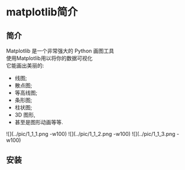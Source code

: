 # matplotlib简介
## 简介
>
Matplotlib 是一个非常强大的 Python 画图工具  
使用Matplotlib用以将你的数据可视化  
它能画出美丽的: 
 * 线图;  
 * 散点图;  
 * 等高线图;  
 * 条形图;  
 * 柱状图;    
 * 3D 图形,   
 * 甚至是图形动画等等.  
>
![](../pic/1_1_1.png -w100)
![](../pic/1_1_2.png -w100)
![](../pic/1_1_3.png -w100)
## 安装

